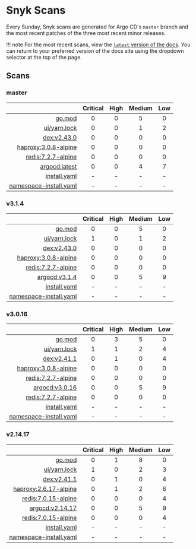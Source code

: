# Snyk Scans

Every Sunday, Snyk scans are generated for Argo CD's `master` branch and the most recent patches of the three most
recent minor releases.

!!! note
    For the most recent scans, view the [`latest` version of the docs](https://argo-cd.readthedocs.io/en/latest/snyk/).
    You can return to your preferred version of the docs site using the dropdown selector at the top of the page.

## Scans

### master

|    | Critical | High | Medium | Low |
|---:|:--------:|:----:|:------:|:---:|
| [go.mod](master/argocd-test.html) | 0 | 0 | 5 | 0 |
| [ui/yarn.lock](master/argocd-test.html) | 0 | 0 | 1 | 2 |
| [dex:v2.43.0](master/ghcr.io_dexidp_dex_v2.43.0.html) | 0 | 0 | 0 | 0 |
| [haproxy:3.0.8-alpine](master/public.ecr.aws_docker_library_haproxy_3.0.8-alpine.html) | 0 | 0 | 0 | 0 |
| [redis:7.2.7-alpine](master/public.ecr.aws_docker_library_redis_7.2.7-alpine.html) | 0 | 0 | 0 | 0 |
| [argocd:latest](master/quay.io_argoproj_argocd_latest.html) | 0 | 0 | 4 | 7 |
| [install.yaml](master/argocd-iac-install.html) | - | - | - | - |
| [namespace-install.yaml](master/argocd-iac-namespace-install.html) | - | - | - | - |

### v3.1.4

|    | Critical | High | Medium | Low |
|---:|:--------:|:----:|:------:|:---:|
| [go.mod](v3.1.4/argocd-test.html) | 0 | 0 | 5 | 0 |
| [ui/yarn.lock](v3.1.4/argocd-test.html) | 1 | 0 | 1 | 2 |
| [dex:v2.43.0](v3.1.4/ghcr.io_dexidp_dex_v2.43.0.html) | 0 | 0 | 0 | 0 |
| [haproxy:3.0.8-alpine](v3.1.4/public.ecr.aws_docker_library_haproxy_3.0.8-alpine.html) | 0 | 0 | 0 | 0 |
| [redis:7.2.7-alpine](v3.1.4/public.ecr.aws_docker_library_redis_7.2.7-alpine.html) | 0 | 0 | 0 | 0 |
| [argocd:v3.1.4](v3.1.4/quay.io_argoproj_argocd_v3.1.4.html) | 0 | 0 | 5 | 9 |
| [install.yaml](v3.1.4/argocd-iac-install.html) | - | - | - | - |
| [namespace-install.yaml](v3.1.4/argocd-iac-namespace-install.html) | - | - | - | - |

### v3.0.16

|    | Critical | High | Medium | Low |
|---:|:--------:|:----:|:------:|:---:|
| [go.mod](v3.0.16/argocd-test.html) | 0 | 3 | 5 | 0 |
| [ui/yarn.lock](v3.0.16/argocd-test.html) | 1 | 1 | 2 | 4 |
| [dex:v2.41.1](v3.0.16/ghcr.io_dexidp_dex_v2.41.1.html) | 0 | 1 | 0 | 4 |
| [haproxy:3.0.8-alpine](v3.0.16/public.ecr.aws_docker_library_haproxy_3.0.8-alpine.html) | 0 | 0 | 0 | 0 |
| [redis:7.2.7-alpine](v3.0.16/public.ecr.aws_docker_library_redis_7.2.7-alpine.html) | 0 | 0 | 0 | 0 |
| [argocd:v3.0.16](v3.0.16/quay.io_argoproj_argocd_v3.0.16.html) | 0 | 0 | 5 | 9 |
| [redis:7.2.7-alpine](v3.0.16/redis_7.2.7-alpine.html) | 0 | 0 | 0 | 0 |
| [install.yaml](v3.0.16/argocd-iac-install.html) | - | - | - | - |
| [namespace-install.yaml](v3.0.16/argocd-iac-namespace-install.html) | - | - | - | - |

### v2.14.17

|    | Critical | High | Medium | Low |
|---:|:--------:|:----:|:------:|:---:|
| [go.mod](v2.14.17/argocd-test.html) | 0 | 1 | 8 | 0 |
| [ui/yarn.lock](v2.14.17/argocd-test.html) | 1 | 0 | 2 | 3 |
| [dex:v2.41.1](v2.14.17/ghcr.io_dexidp_dex_v2.41.1.html) | 0 | 1 | 0 | 4 |
| [haproxy:2.6.17-alpine](v2.14.17/public.ecr.aws_docker_library_haproxy_2.6.17-alpine.html) | 0 | 1 | 2 | 6 |
| [redis:7.0.15-alpine](v2.14.17/public.ecr.aws_docker_library_redis_7.0.15-alpine.html) | 0 | 0 | 0 | 4 |
| [argocd:v2.14.17](v2.14.17/quay.io_argoproj_argocd_v2.14.17.html) | 0 | 0 | 5 | 9 |
| [redis:7.0.15-alpine](v2.14.17/redis_7.0.15-alpine.html) | 0 | 0 | 0 | 4 |
| [install.yaml](v2.14.17/argocd-iac-install.html) | - | - | - | - |
| [namespace-install.yaml](v2.14.17/argocd-iac-namespace-install.html) | - | - | - | - |
